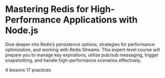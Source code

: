 # Mastering Redis for High-Performance Applications with Node.js

Dive deeper into Redis’s persistence options, strategies for performance optimization, and working with Redis Streams. This expert-level course will prepare you to manage key expirations, utilize pub/sub messaging, trigger snapshotting, and handle high-performance scenarios effectively.

4 lessons
17 practices